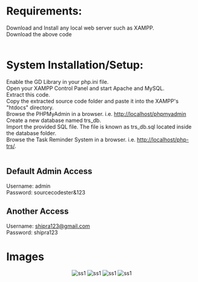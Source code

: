 # Requirements:

Download and Install any local web server such as XAMPP.<br>
Download the above code<br> <br>

# System Installation/Setup:

Enable the GD Library in your php.ini file.<br>
Open your XAMPP Control Panel and start Apache and MySQL.<br>
Extract this code.<br>
Copy the extracted source code folder and paste it into the XAMPP's "htdocs" directory.<br>
Browse the PHPMyAdmin in a browser. i.e. <http://localhost/phpmyadmin>
Create a new database named trs_db.<br>
Import the provided SQL file. The file is known as trs_db.sql located inside the database folder.<br>
Browse the Task Reminder System in a browser. i.e. <http://localhost/php-trs/>.<br><br>

## Default Admin Access
Username: admin <br>
Password: sourcecodester&123

## Another Access
Username: shipra123@gmail.com <br>
Password: shipra123

# Images<br>
<div align="center">
  <img alt="ss1" src="./assets/im1.png" />
   <img alt="ss1" src="./assets/im2.png" />
   <img alt="ss1" src="./assets/im3.png" />
   <img alt="ss1" src="./assets/im4.png" />
</div>

